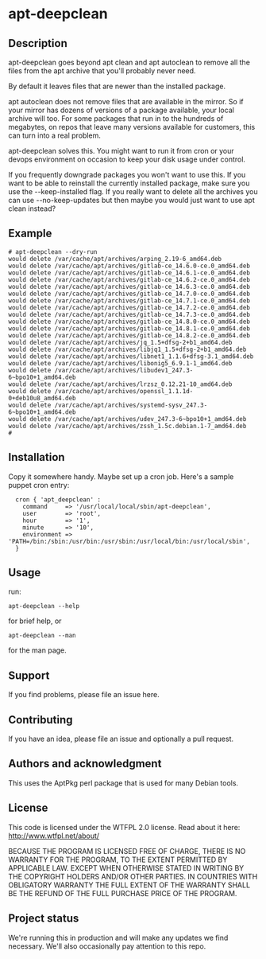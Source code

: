 # apt-deepclean

## Description
apt-deepclean goes beyond apt clean and apt autoclean to remove all the
files from the apt archive that you'll probably never need.

By default it leaves files that are newer than the installed package.

apt autoclean does not remove files that are available in the mirror. So
if your mirror has dozens of versions of a package available, your local
archive will too. For some packages that run in to the hundreds of
megabytes, on repos that leave many versions available for customers,
this can turn into a real problem.

apt-deepclean solves this. You might want to run it from cron or your
devops environment on occasion to keep your disk usage under control.

If you frequently downgrade packages you won't want to use this. If you
want to be able to reinstall the currently installed package, make sure
you use the --keep-installed flag. If you really want to delete all the
archives you can use --no-keep-updates but then maybe you would just
want to use apt clean instead?

## Example
    # apt-deepclean --dry-run
    would delete /var/cache/apt/archives/arping_2.19-6_amd64.deb
    would delete /var/cache/apt/archives/gitlab-ce_14.6.0-ce.0_amd64.deb
    would delete /var/cache/apt/archives/gitlab-ce_14.6.1-ce.0_amd64.deb
    would delete /var/cache/apt/archives/gitlab-ce_14.6.2-ce.0_amd64.deb
    would delete /var/cache/apt/archives/gitlab-ce_14.6.3-ce.0_amd64.deb
    would delete /var/cache/apt/archives/gitlab-ce_14.7.0-ce.0_amd64.deb
    would delete /var/cache/apt/archives/gitlab-ce_14.7.1-ce.0_amd64.deb
    would delete /var/cache/apt/archives/gitlab-ce_14.7.2-ce.0_amd64.deb
    would delete /var/cache/apt/archives/gitlab-ce_14.7.3-ce.0_amd64.deb
    would delete /var/cache/apt/archives/gitlab-ce_14.8.0-ce.0_amd64.deb
    would delete /var/cache/apt/archives/gitlab-ce_14.8.1-ce.0_amd64.deb
    would delete /var/cache/apt/archives/gitlab-ce_14.8.2-ce.0_amd64.deb
    would delete /var/cache/apt/archives/jq_1.5+dfsg-2+b1_amd64.deb
    would delete /var/cache/apt/archives/libjq1_1.5+dfsg-2+b1_amd64.deb
    would delete /var/cache/apt/archives/libnet1_1.1.6+dfsg-3.1_amd64.deb
    would delete /var/cache/apt/archives/libonig5_6.9.1-1_amd64.deb
    would delete /var/cache/apt/archives/libudev1_247.3-6~bpo10+1_amd64.deb
    would delete /var/cache/apt/archives/lrzsz_0.12.21-10_amd64.deb
    would delete /var/cache/apt/archives/openssl_1.1.1d-0+deb10u8_amd64.deb
    would delete /var/cache/apt/archives/systemd-sysv_247.3-6~bpo10+1_amd64.deb
    would delete /var/cache/apt/archives/udev_247.3-6~bpo10+1_amd64.deb
    would delete /var/cache/apt/archives/zssh_1.5c.debian.1-7_amd64.deb
    #

## Installation
Copy it somewhere handy.  Maybe set up a cron job.  Here's a sample puppet cron entry:

      cron { 'apt_deepclean' :
        command     => '/usr/local/local/sbin/apt-deepclean',
        user        => 'root',
        hour        => '1',
        minute      => '10',
        environment => 'PATH=/bin:/sbin:/usr/bin:/usr/sbin:/usr/local/bin:/usr/local/sbin',
      }


## Usage
run:

    apt-deepclean --help 

for brief help, or 

    apt-deepclean --man

for the man page.

## Support
If you find problems, please file an issue here.

## Contributing
If you have an idea, please file an issue and optionally a pull request.

## Authors and acknowledgment
This uses the AptPkg perl package that is used for many Debian tools.

## License
This code is licensed under the WTFPL 2.0 license. Read about it here:
http://www.wtfpl.net/about/

BECAUSE THE PROGRAM IS LICENSED FREE OF CHARGE, THERE IS NO WARRANTY FOR
THE PROGRAM, TO THE EXTENT PERMITTED BY APPLICABLE LAW. EXCEPT WHEN
OTHERWISE STATED IN WRITING BY THE COPYRIGHT HOLDERS AND/OR OTHER
PARTIES. IN COUNTRIES WITH OBLIGATORY WARRANTY THE FULL EXTENT OF THE
WARRANTY SHALL BE THE REFUND OF THE FULL PURCHASE PRICE OF THE PROGRAM.

## Project status
We're running this in production and will make any updates we find necessary.  We'll also occasionally pay attention to this repo.

